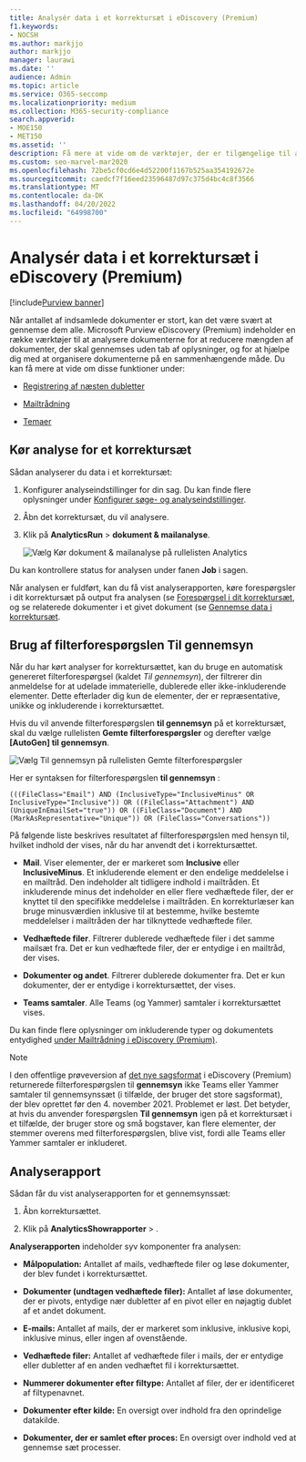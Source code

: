 ```yaml
---
title: Analysér data i et korrektursæt i eDiscovery (Premium)
f1.keywords:
- NOCSH
ms.author: markjjo
author: markjjo
manager: laurawi
ms.date: ''
audience: Admin
ms.topic: article
ms.service: O365-seccomp
ms.localizationpriority: medium
ms.collection: M365-security-compliance
search.appverid:
- MOE150
- MET150
ms.assetid: ''
description: Få mere at vide om de værktøjer, der er tilgængelige til at organisere dokumentsæt, når du analyserer en Microsoft Purview eDiscovery (Premium)-sag.
ms.custom: seo-marvel-mar2020
ms.openlocfilehash: 72be5cf0cd6e4d52200f1167b525aa354192672e
ms.sourcegitcommit: caedcf7f16eed23596487d97c375d4bc4c8f3566
ms.translationtype: MT
ms.contentlocale: da-DK
ms.lasthandoff: 04/20/2022
ms.locfileid: "64998700"
---
```

# <a name="analyze-data-in-a-review-set-in-ediscovery-premium"></a>Analysér data i et korrektursæt i eDiscovery (Premium)

[!include[Purview banner](../includes/purview-rebrand-banner.md)]

Når antallet af indsamlede dokumenter er stort, kan det være svært at gennemse dem alle. Microsoft Purview eDiscovery (Premium) indeholder en række værktøjer til at analysere dokumenterne for at reducere mængden af dokumenter, der skal gennemses uden tab af oplysninger, og for at hjælpe dig med at organisere dokumenterne på en sammenhængende måde. Du kan få mere at vide om disse funktioner under:

- [Registrering af næsten dubletter](near-duplicate-detection-in-advanced-ediscovery.md)

- [Mailtrådning](email-threading-in-advanced-ediscovery.md)

- [Temaer](themes-in-advanced-ediscovery.md)

## <a name="run-analytics-for-a-review-set"></a>Kør analyse for et korrektursæt

Sådan analyserer du data i et korrektursæt:

1. Konfigurer analyseindstillinger for din sag. Du kan finde flere oplysninger under [Konfigurer søge- og analyseindstillinger](configure-search-and-analytics-settings-in-advanced-ediscovery.md).

2. Åbn det korrektursæt, du vil analysere.

3. Klik på **AnalyticsRun** >  **dokument & mailanalyse**.

   ![Vælg Kør dokument & mailanalyse på rullelisten Analytics](..\media\RunAnalytics1.png)

Du kan kontrollere status for analysen under fanen **Job** i sagen.

 Når analysen er fuldført, kan du få vist analyserapporten, køre forespørgsler i dit korrektursæt på output fra analysen (se [Forespørgsel i dit korrektursæt](review-set-search.md), og se relaterede dokumenter i et givet dokument (se [Gennemse data i korrektursæt](reviewing-data-in-review-set.md).

## <a name="using-the-for-review-filter-query"></a>Brug af filterforespørgslen Til gennemsyn

Når du har kørt analyser for korrektursættet, kan du bruge en automatisk genereret filterforespørgsel (kaldet *Til gennemsyn*), der filtrerer din anmeldelse for at udelade immaterielle, dublerede eller ikke-inkluderende elementer. Dette efterlader dig kun de elementer, der er repræsentative, unikke og inkluderende i korrektursættet.

Hvis du vil anvende filterforespørgslen **til gennemsyn** på et korrektursæt, skal du vælge rullelisten **Gemte filterforespørgsler** og derefter vælge **\[AutoGen] til gennemsyn**.

![Vælg Til gennemsyn på rullelisten Gemte filterforespørgsler](..\media\ForReviewFilterQuery1.png)

Her er syntaksen for filterforespørgslen **til gennemsyn** :

`(((FileClass="Email") AND (InclusiveType="InclusiveMinus" OR InclusiveType="Inclusive")) OR ((FileClass="Attachment") AND (UniqueInEmailSet="true")) OR ((FileClass="Document") AND (MarkAsRepresentative="Unique")) OR (FileClass="Conversations"))`

På følgende liste beskrives resultatet af filterforespørgslen med hensyn til, hvilket indhold der vises, når du har anvendt det i korrektursættet.

- **Mail**. Viser elementer, der er markeret som **Inclusive** eller **InclusiveMinus**. Et inkluderende element er den endelige meddelelse i en mailtråd. Den indeholder alt tidligere indhold i mailtråden. Et inkluderende minus det indeholder en eller flere vedhæftede filer, der er knyttet til den specifikke meddelelse i mailtråden. En korrekturlæser kan bruge minusværdien inklusive til at bestemme, hvilke bestemte meddelelser i mailtråden der har tilknyttede vedhæftede filer.

- **Vedhæftede filer**. Filtrerer dublerede vedhæftede filer i det samme mailsæt fra. Det er kun vedhæftede filer, der er entydige i en mailtråd, der vises.

- **Dokumenter og andet**. Filtrerer dublerede dokumenter fra. Det er kun dokumenter, der er entydige i korrektursættet, der vises.

- **Teams samtaler**. Alle Teams (og Yammer) samtaler i korrektursættet vises.

Du kan finde flere oplysninger om inkluderende typer og dokumentets entydighed [under Mailtrådning i eDiscovery (Premium)](email-threading-in-advanced-ediscovery.md).

> [!NOTE]
> I den offentlige prøveversion af [det nye sagsformat](advanced-ediscovery-new-case-format.md) i eDiscovery (Premium) returnerede filterforespørgslen til **gennemsyn** ikke Teams eller Yammer samtaler til gennemsynssæt (i tilfælde, der bruger det store sagsformat), der blev oprettet før den 4. november 2021. Problemet er løst. Det betyder, at hvis du anvender forespørgslen **Til gennemsyn** igen på et korrektursæt i et tilfælde, der bruger store og små bogstaver, kan flere elementer, der stemmer overens med filterforespørgslen, blive vist, fordi alle Teams eller Yammer samtaler er inkluderet.

## <a name="analytics-report"></a>Analyserapport

Sådan får du vist analyserapporten for et gennemsynssæt:

1. Åbn korrektursættet.

2. Klik på **AnalyticsShowrapporter** > .

**Analyserapporten** indeholder syv komponenter fra analysen:

- **Målpopulation:** Antallet af mails, vedhæftede filer og løse dokumenter, der blev fundet i korrektursættet.

- **Dokumenter (undtagen vedhæftede filer):** Antallet af løse dokumenter, der er pivots, entydige nær dubletter af en pivot eller en nøjagtig dublet af et andet dokument.

- **E-mails:** Antallet af mails, der er markeret som inklusive, inklusive kopi, inklusive minus, eller ingen af ovenstående.

- **Vedhæftede filer:** Antallet af vedhæftede filer i mails, der er entydige eller dubletter af en anden vedhæftet fil i korrektursættet.

- **Nummerer dokumenter efter filtype:** Antallet af filer, der er identificeret af filtypenavnet.

- **Dokumenter efter kilde:** En oversigt over indhold fra den oprindelige datakilde.

- **Dokumenter, der er samlet efter proces:** En oversigt over indhold ved at gennemse sæt processer. 
